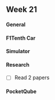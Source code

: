 ## Week 21

#### General

#### F1Tenth Car

#### Simulator

#### Research

- [ ] Read 2 papers
#### PocketQube